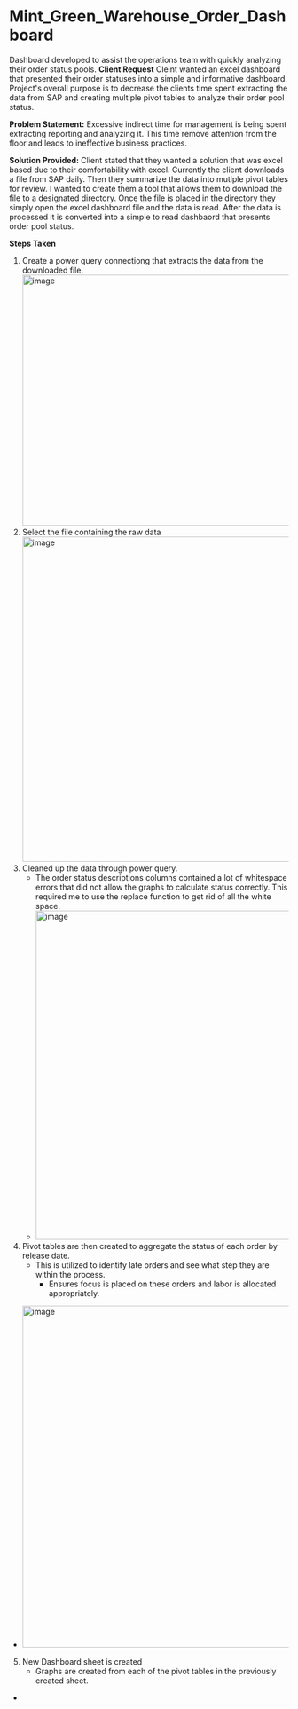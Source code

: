 # Mint_Green_Warehouse_Order_Dashboard
Dashboard developed to assist the operations team with quickly analyzing their order status pools. 
**Client Request**
Cleint wanted an excel dashboard that presented their order statuses into a simple and informative dashboard. Project's overall purpose is to decrease the clients time spent extracting the data from SAP and creating multiple pivot tables to analyze their order pool status. 

**Problem Statement:** 
Excessive indirect time for management is being spent extracting reporting and analyzing it. This time remove attention from the floor and leads to ineffective business practices.

**Solution Provided:**
Client stated that they wanted a solution that was excel based due to their comfortability with excel. Currently the client downloads a file from SAP daily. Then they summarize the data into mutiple pivot tables for review. I wanted to create them a tool that allows them to download the file to a designated directory. Once the file is placed in the directory they simply open the excel dashboard file and the data is read. After the data is processed it is converted into a simple to read dashbaord that presents order pool status. 

**Steps Taken**
1. Create a power query connectiong that extracts the data from the downloaded file.
   <img width="491" height="452" alt="image" src="https://github.com/user-attachments/assets/7f1aef0f-53f5-4878-a33d-3fd36dc98086" />
2. Select the file containing the raw data
   <img width="935" height="586" alt="image" src="https://github.com/user-attachments/assets/09529c07-bb09-4d7f-9fc8-d48cf97227fc" />
3. Cleaned up the data through power query.
   - The order status descriptions columns contained a lot of whitespace errors that did not allow the graphs to calculate status correctly.
     This required me to use the replace function to get rid of all the white space.
   - <img width="1225" height="593" alt="image" src="https://github.com/user-attachments/assets/651e1be1-dd51-4d84-b4dd-3f6124e351fd" />
4. Pivot tables are then created to aggregate the status of each order by release date.
   - This is utilized to identify late orders and see what step they are within the process.
     	- Ensures focus is placed on these orders and labor is allocated appropriately.
  - <img width="794" height="616" alt="image" src="https://github.com/user-attachments/assets/f5902378-53cb-4a76-8daa-bc9a171f21ed" />
5. New Dashboard sheet is created
	- Graphs are created from each of the pivot tables in the previously created sheet.
  - 

